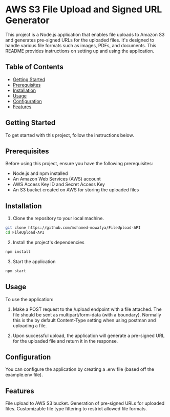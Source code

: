 # AWS S3 File Upload and Signed URL Generator

This project is a Node.js application that enables file uploads to Amazon S3 and generates pre-signed URLs for the uploaded files. It's designed to handle various file formats such as images, PDFs, and documents. This README provides instructions on setting up and using the application.

## Table of Contents

- [Getting Started](#getting-started)
- [Prerequisites](#prerequisites)
- [Installation](#installation)
- [Usage](#usage)
- [Configuration](#configuration)
- [Features](#features)

## Getting Started

To get started with this project, follow the instructions below.

## Prerequisites

Before using this project, ensure you have the following prerequisites:

- Node.js and npm installed
- An Amazon Web Services (AWS) account
- AWS Access Key ID and Secret Access Key
- An S3 bucket created on AWS for storing the uploaded files

## Installation

1. Clone the repository to your local machine.

```bash
git clone https://github.com/mohamed-mowafya/FileUpload-API
cd FileUpload-API
```

2. Install the project's dependencies
```bash
npm install
```

3. Start the application
```bash
npm start
```

## Usage
To use the application:

1. Make a POST request to the /upload endpoint with a file attached. The file should be sent as multipart/form-data (with a boundary). 
Normally this is the by default Content-Type setting when using postman and uploading a file.

2. Upon successful upload, the application will generate a pre-signed URL for the uploaded file and return it in the response.

## Configuration
You can configure the application by creating a .env file (based off the example.env file).

## Features

File upload to AWS S3 bucket.
Generation of pre-signed URLs for uploaded files.
Customizable file type filtering to restrict allowed file formats.
